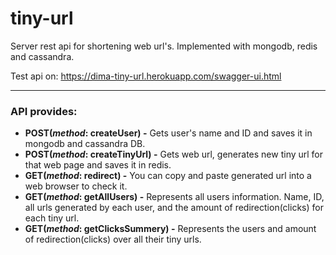 # tiny-url
Server rest api for shortening web url's. Implemented with mongodb, redis and cassandra.

Test api on: https://dima-tiny-url.herokuapp.com/swagger-ui.html

----------------
###  API provides:
* **POST(_method_: createUser) -** Gets user's name and ID and saves it in mongodb and cassandra DB.
* **POST(_method_: createTinyUrl) -** Gets web url, generates new tiny url for that web page and saves it in redis.
* **GET(_method_: redirect) -** You can copy and paste generated url into a web browser to check it.
* **GET(_method_: getAllUsers) -** Represents all users information. Name, ID, all urls generated by each user, and the amount of redirection(clicks) for each tiny url.
* **GET(_method_: getClicksSummery) -** Represents the users and amount of redirection(clicks) over all their tiny urls.
